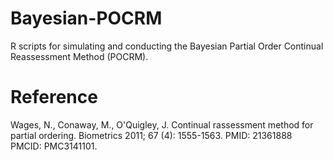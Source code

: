 # Bayesian-POCRM
R scripts for simulating and conducting the Bayesian Partial Order Continual Reassessment Method (POCRM).

# Reference
Wages, N., Conaway, M., O'Quigley, J. Continual rassessment method for partial ordering. Biometrics 2011; 67 (4): 1555-1563. PMID: 21361888 PMCID: PMC3141101.
